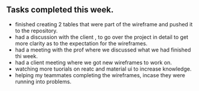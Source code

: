## Tasks completed this week.
- finished creating 2 tables that were part of the wireframe and pushed it to the repository.
- had a discussion with the client , to go over the project in detail to get more clarity as to the expectation for the wireframes.
- had a meeting with the prof where we discussed what we had finished thi week.
- had a client meeting where we got new wireframes to work on. 
- watching more tuorials on reatc and material ui to increase knowledge.
- helping my teammates completing the wireframes, incase they were running into problems.
